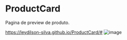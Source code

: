 # ProductCard   
 
Pagina de preview de produto.

https://leydilson-silva.github.io/ProductCard/#
![image](https://user-images.githubusercontent.com/60554356/180317577-ed47380d-1778-42e1-bb2a-ec474dc2e43c.png)
